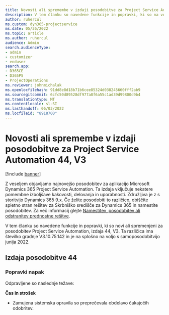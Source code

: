 ```yaml
---
title: Novosti ali spremembe v izdaji posodobitve za Project Service Automation 44, V3
description: V tem članku so navedene funkcije in popravki, ki so na voljo v Microsoft Dynamics 365 Project Service Automation Posodobitev izdaja 44, V3.
author: ruhercul
ms.custom: dyn365-projectservice
ms.date: 05/26/2022
ms.topic: article
ms.author: ruhercul
audience: Admin
search.audienceType:
- admin
- customizer
- enduser
search.app:
- D365CE
- D365PS
- ProjectOperations
ms.reviewer: johnmichalak
ms.openlocfilehash: 91dd8e8d18b71b6cee85324d038245660fff2ab9
ms.sourcegitcommit: 6cfc50d89528df977a8f6a55c1ad39d99800d9b4
ms.translationtype: MT
ms.contentlocale: sl-SI
ms.lasthandoff: 06/03/2022
ms.locfileid: "8918700"
---
```

# <a name="whats-new-or-changed-in-project-service-automation-update-release-44-v3"></a>Novosti ali spremembe v izdaji posodobitve za Project Service Automation 44, V3

[!include [banner](../includes/psa-now-project-operations.md)]

Z veseljem objavljamo najnovejšo posodobitev za aplikacijo Microsoft Dynamics 365 Project Service Automation. Ta izdaja vključuje nekatere pomembne izboljšave kakovosti, delovanja in uporabnosti. Združljiva je z s storitvijo Dynamics 365 9.x. Če želite posodobiti to različico, obiščite spletno stran rešitev za Skrbniško središče za Dynamics 365 in namestite posodobitev. Za več informacij glejte [Namestitev, posodobitev ali odstranitev prednostne rešitve](/power-platform/admin/install-remove-preferred-solution).

V tem članku so navedene funkcije in popravki, ki so novi ali spremenjeni za posodobitev Project Service Automation, izdaja 44, V3. Ta različica ima številko gradnje V3.10.75.142 in je na splošno na voljo s samoposodobitvijo junija 2022.

## <a name="update-release-44"></a>Izdaja posodobitve 44

### <a name="bug-fixes"></a>Popravki napak

Odpravljene so naslednje težave:

**Čas in strošek**

- Zamujena sistemska opravila so preprečevala obdelavo čakajočih odobritev.
